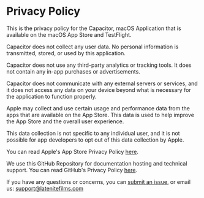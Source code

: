 # Privacy Policy

This is the privacy policy for the Capacitor, macOS Application that is available on the macOS App Store and TestFlight.

Capacitor does not collect any user data. No personal information is transmitted, stored, or used by this application.

Capacitor does not use any third-party analytics or tracking tools. It does not contain any in-app purchases or advertisements.

Capacitor does not communicate with any external servers or services, and it does not access any data on your device beyond what is necessary for the application to function properly.

Apple may collect and use certain usage and performance data from the apps that are available on the App Store. This data is used to help improve the App Store and the overall user experience.

This data collection is not specific to any individual user, and it is not possible for app developers to opt out of this data collection by Apple.

You can read Apple's App Store Privacy Policy [here](https://www.apple.com/legal/privacy/data/en/app-store/).

We use this GitHub Repository for documentation hosting and technical support. You can read GitHub's Privacy Policy [here](https://docs.github.com/en/site-policy/privacy-policies/github-privacy-statement).

If you have any questions or concerns, you can [submit an issue](https://github.com/latenitefilms/capacitor/issues), or email us: support@latenitefilms.com